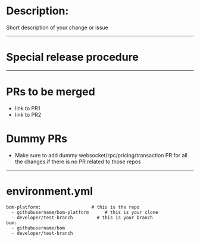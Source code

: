 # Description:

Short description of your change or issue 

---

# Special release procedure

---

# PRs to be merged

- link to PR1
- link to PR2

# Dummy PRs

- Make sure to add dummy websocket/rpc/pricing/transaction PR for all the changes if there is no PR related to those repos

---
  
# environment.yml

```
bom-platform:                   # this is the repo
  - githubusername/bom-platform      # this is your clone
  - developer/test-branch         # this is your branch
bom:
  - githubusername/bom
  - developer/test-branch
```
